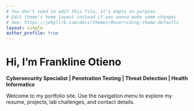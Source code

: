 ```yaml
---
# You don't need to edit this file, it's empty on purpose.
# Edit theme's home layout instead if you wanna make some changes
# See: https://jekyllrb.com/docs/themes/#overriding-theme-defaults
layout: single
author_profile: true
---
```


# Hi, I’m Frankline Otieno 

**Cybersecurity Specialist | Penetration Testing | Threat Detection | Health Informatics**

Welcome to my portfolio site. Use the navigation menu to explore my resume, projects, lab challenges, and contact details.
